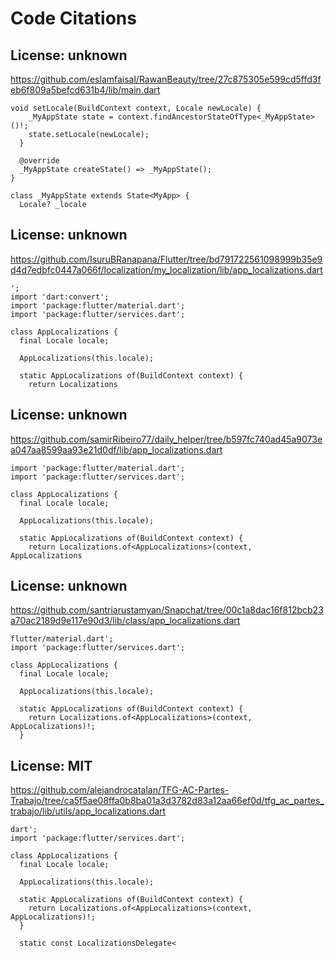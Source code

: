 # Code Citations

## License: unknown
https://github.com/eslamfaisal/RawanBeauty/tree/27c875305e599cd5ffd3feb6f809a5befcd631b4/lib/main.dart

```
void setLocale(BuildContext context, Locale newLocale) {
    _MyAppState state = context.findAncestorStateOfType<_MyAppState>()!;
    state.setLocale(newLocale);
  }

  @override
  _MyAppState createState() => _MyAppState();
}

class _MyAppState extends State<MyApp> {
  Locale? _locale
```


## License: unknown
https://github.com/IsuruBRanapana/Flutter/tree/bd791722561098999b35e9d4d7edbfc0447a066f/localization/my_localization/lib/app_localizations.dart

```
';
import 'dart:convert';
import 'package:flutter/material.dart';
import 'package:flutter/services.dart';

class AppLocalizations {
  final Locale locale;

  AppLocalizations(this.locale);

  static AppLocalizations of(BuildContext context) {
    return Localizations
```


## License: unknown
https://github.com/samirRibeiro77/daily_helper/tree/b597fc740ad45a9073ea047aa8599aa93e21d0df/lib/app_localizations.dart

```
import 'package:flutter/material.dart';
import 'package:flutter/services.dart';

class AppLocalizations {
  final Locale locale;

  AppLocalizations(this.locale);

  static AppLocalizations of(BuildContext context) {
    return Localizations.of<AppLocalizations>(context, AppLocalizations
```


## License: unknown
https://github.com/santriarustamyan/Snapchat/tree/00c1a8dac16f812bcb23a70ac2189d9e117e90d3/lib/class/app_localizations.dart

```
flutter/material.dart';
import 'package:flutter/services.dart';

class AppLocalizations {
  final Locale locale;

  AppLocalizations(this.locale);

  static AppLocalizations of(BuildContext context) {
    return Localizations.of<AppLocalizations>(context, AppLocalizations)!;
  }
```


## License: MIT
https://github.com/alejandrocatalan/TFG-AC-Partes-Trabajo/tree/ca5f5ae08ffa0b8ba01a3d3782d83a12aa66ef0d/tfg_ac_partes_trabajo/lib/utils/app_localizations.dart

```
dart';
import 'package:flutter/services.dart';

class AppLocalizations {
  final Locale locale;

  AppLocalizations(this.locale);

  static AppLocalizations of(BuildContext context) {
    return Localizations.of<AppLocalizations>(context, AppLocalizations)!;
  }

  static const LocalizationsDelegate<
```

